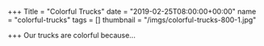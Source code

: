 +++
Title = "Colorful Trucks"
date = "2019-02-25T08:00:00+00:00"
name = "colorful-trucks"
tags = []
thumbnail = "/imgs/colorful-trucks-800-1.jpg"

+++
Our trucks are colorful because...